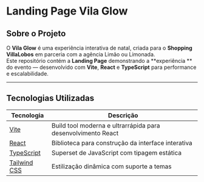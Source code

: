 # Landing Page Vila Glow 

## Sobre o Projeto

O **Vila Glow** é uma experiência interativa de natal, criada para o **Shopping VillaLobos** em parceria com a agência Limão ou Limonada.  
Este repositório contém a **Landing Page** demonstrando a **experiência ** do evento — desenvolvido com **Vite**, **React** e **TypeScript** para performance e escalabilidade.

---

## Tecnologias Utilizadas

| Tecnologia | Descrição |
|-------------|------------|
|[Vite](https://vitejs.dev/) | Build tool moderna e ultrarrápida para desenvolvimento React |
|[React](https://react.dev/) | Biblioteca para construção da interface interativa |
|[TypeScript](https://www.typescriptlang.org/) | Superset de JavaScript com tipagem estática |
|[Tailwind CSS](https://tailwindcss.com/) | Estilização dinâmica com suporte a temas |
